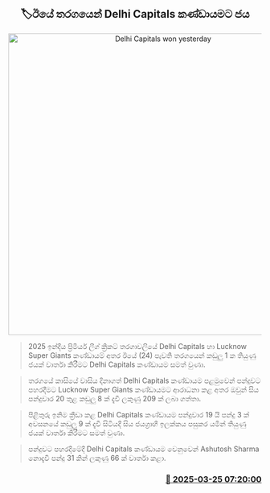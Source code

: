 <p align='center'><b><h2 align='center' title='Delhi Capitals won yesterday's match.'>🏷ඊයේ තරගයෙන් Delhi Capitals කණ්ඩායමට ජය</h2></b></p>
<p align='center'><img src='https://helakuru.sgp1.cdn.digitaloceanspaces.com/esana/images/lib/ipl-2025-new.jpg' width='600' alt='Delhi Capitals won yesterday's match.'></p>

> 2025 ඉන්දීය ප්‍රිමියර් ලීග් ක්‍රිකට් තරගාවලියේ Delhi Capitals හා Lucknow Super Giants කණ්ඩායම් අතර ඊයේ (24) පැවති තරගයෙන් කඩුලු 1 ක තියුණු ජයක් වාර්තා කිරීමට Delhi Capitals කණ්ඩායම සමත් වුණා.

> තරගයේ කාසියේ වාසිය දිනාගත් Delhi Capitals කණ්ඩායම පළමුවෙන් පන්දුවට පහරදීමට Lucknow Super Giants කණ්ඩායමට ආරාධනා කළ අතර ඔවුන් සිය පන්දුවාර 20 තුළ කඩුලු 8 ක් දැවී ලකුණු 209 ක් ලබා ගත්තා.

> පිළිතුරු ඉනිම ක්‍රීඩා කළ Delhi Capitals කණ්ඩායම පන්දුවාර 19 යි පන්දු 3 ක් අවසනයේ කඩුලු 9 ක් දැවී සිටියදී සිය ජයග්‍රාහී ඉලක්කය පසුකර යමින් තියුණු ජයක් වාර්තා කිරීමට සමත් වුණා.

> පන්දුවට පහරදීමේදී Delhi Capitals කණ්ඩායම වෙනුවෙන් Ashutosh Sharma නොදැවී පන්දු 31 කින් ලකුණු 66 ක් වාර්තා කළා.



<h3 align='right'><a href='https://www.helakuru.lk/esana/p/108607/'>📅 2025-03-25 07:20:00</a></h3>
